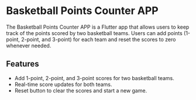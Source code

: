 # Basketball Points Counter APP

The Basketball Points Counter APP is a Flutter app that allows users to keep track of the points scored
by two basketball teams. Users can add points (1-point, 2-point, and 3-point) for each team and reset the scores to zero whenever needed.

## Features

- Add 1-point, 2-point, and 3-point scores for two basketball teams.
- Real-time score updates for both teams.
- Reset button to clear the scores and start a new game.
